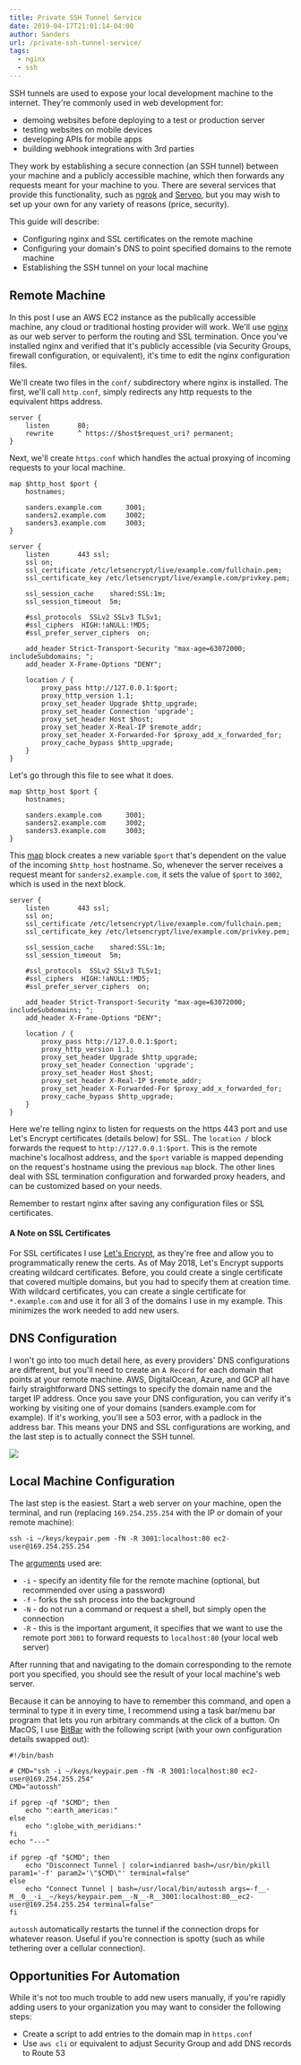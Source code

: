 ```yaml
---
title: Private SSH Tunnel Service
date: 2019-04-17T21:01:14-04:00
author: Sanders
url: /private-ssh-tunnel-service/
tags:
  - nginx
  - ssh
---
```

SSH tunnels are used to expose your local development machine to the internet. They're commonly used in web development for:

- demoing websites before deploying to a test or production server
- testing websites on mobile devices
- developing APIs for mobile apps
- building webhook integrations with 3rd parties

They work by establishing a secure connection (an SSH tunnel) between your machine and a publicly accessible machine, which then forwards any requests meant for your machine to you. There are several services that provide this functionality, such as [ngrok](https://ngrok.com/) and [Serveo](https://serveo.net/#intro), but you may wish to set up your own for any variety of reasons (price, security).

This guide will describe:

- Configuring nginx and SSL certificates on the remote machine
- Configuring your domain's DNS to point specified domains to the remote machine
- Establishing the SSH tunnel on your local machine

## Remote Machine

In this post I use an AWS EC2 instance as the publically accessible machine, any cloud or traditional hosting provider will work. We'll use 
[nginx](https://www.nginx.com/) as our web server to perform the routing and SSL termination. Once you've installed nginx and verified that it's publicly accessible (via Security Groups, firewall configuration, or equivalent), it's time to edit the nginx configuration files.

We'll create two files in the `conf/` subdirectory where nginx is installed. The first, we'll call `http.conf`, simply redirects any http requests to the equivalent https address.

```
server {
    listen       80;
    rewrite      ^ https://$host$request_uri? permanent;
}
```

Next, we'll create `https.conf` which handles the actual proxying of incoming requests to your local machine.

```
map $http_host $port {
    hostnames;

    sanders.example.com      3001;
    sanders2.example.com     3002;
    sanders3.example.com     3003;
}

server {
    listen       443 ssl;
    ssl on;
    ssl_certificate /etc/letsencrypt/live/example.com/fullchain.pem;
    ssl_certificate_key /etc/letsencrypt/live/example.com/privkey.pem;

    ssl_session_cache    shared:SSL:1m;
    ssl_session_timeout  5m;

    #ssl_protocols  SSLv2 SSLv3 TLSv1;
    #ssl_ciphers  HIGH:!aNULL:!MD5;
    #ssl_prefer_server_ciphers  on;

    add_header Strict-Transport-Security "max-age=63072000; includeSubdomains; ";
    add_header X-Frame-Options "DENY";

    location / {
        proxy_pass http://127.0.0.1:$port;
        proxy_http_version 1.1;
        proxy_set_header Upgrade $http_upgrade;
        proxy_set_header Connection 'upgrade';
        proxy_set_header Host $host;
        proxy_set_header X-Real-IP $remote_addr;
        proxy_set_header X-Forwarded-For $proxy_add_x_forwarded_for;
        proxy_cache_bypass $http_upgrade;
    }
}
```

Let's go through this file to see what it does.

```
map $http_host $port {
    hostnames;

    sanders.example.com      3001;
    sanders2.example.com     3002;
    sanders3.example.com     3003;
}
```

This [map](http://nginx.org/en/docs/http/ngx_http_map_module.html) block creates a new variable `$port` that's dependent on the value of the incoming `$http_host` hostname. So, whenever the server receives a request meant for `sanders2.example.com`, it sets the value of `$port` to `3002`, which is used in the next block.

```
server {
    listen       443 ssl;
    ssl on;
    ssl_certificate /etc/letsencrypt/live/example.com/fullchain.pem;
    ssl_certificate_key /etc/letsencrypt/live/example.com/privkey.pem;

    ssl_session_cache    shared:SSL:1m;
    ssl_session_timeout  5m;

    #ssl_protocols  SSLv2 SSLv3 TLSv1;
    #ssl_ciphers  HIGH:!aNULL:!MD5;
    #ssl_prefer_server_ciphers  on;

    add_header Strict-Transport-Security "max-age=63072000; includeSubdomains; ";
    add_header X-Frame-Options "DENY";

    location / {
        proxy_pass http://127.0.0.1:$port;
        proxy_http_version 1.1;
        proxy_set_header Upgrade $http_upgrade;
        proxy_set_header Connection 'upgrade';
        proxy_set_header Host $host;
        proxy_set_header X-Real-IP $remote_addr;
        proxy_set_header X-Forwarded-For $proxy_add_x_forwarded_for;
        proxy_cache_bypass $http_upgrade;
    }
}
```

Here we're telling nginx to listen for requests on the https 443 port and use Let's Encrypt certificates (details below) for SSL. The `location /` block forwards the request to `http://127.0.0.1:$port`. This is the remote machine's localhost address, and the `$port` variable is mapped depending on the request's hostname using the previous `map` block. The other lines deal with SSL termination configuration and forwarded proxy headers, and can be customized based on your needs.

Remember to restart nginx after saving any configuration files or SSL certificates.

#### A Note on SSL Certificates

For SSL certificates I use [Let's Encrypt](https://letsencrypt.org/), as they're free and allow you to programmatically renew the certs. As of May 2018, Let's Encrypt supports creating wildcard certificates. Before, you could create a single certificate that covered multiple domains, but you had to specify them at creation time. With wildcard certificates, you can create a single certificate for `*.example.com` and use it for all 3 of the domains I use in my example. This minimizes the work needed to add new users.

## DNS Configuration

I won't go into too much detail here, as every providers' DNS configurations are different, but you'll need to create an `A Record` for each domain that points at your remote machine. AWS, DigitalOcean, Azure, and GCP all have fairly straightforward DNS settings to specify the domain name and the target IP address. Once you save your DNS configuration, you can verify it's working by visiting one of your domains (sanders.example.com for example). If it's working, you'll see a 503 error, with a padlock in the address bar. This means your DNS and SSL configurations are working, and the last step is to actually connect the SSH tunnel.

![](./503.png)

## Local Machine Configuration

The last step is the easiest. Start a web server on your machine, open the terminal, and run (replacing `169.254.255.254` with the IP or domain of your remote machine):

```
ssh -i ~/keys/keypair.pem -fN -R 3001:localhost:80 ec2-user@169.254.255.254
```

The [arguments](https://man.openbsd.org/ssh) used are:

- `-i` - specify an identity file for the remote machine (optional, but recommended over using a password)
- `-f` - forks the ssh process into the background
- `-N` - do not run a command or request a shell, but simply open the connection
- `-R` - this is the important argument, it specifies that we want to use the remote port `3001` to forward requests to `localhost:80` (your local web server)

After running that and navigating to the domain corresponding to the remote port you specified, you should see the result of your local machine's web server.

Because it can be annoying to have to remember this command, and open a terminal to type it in every time, I recommend using a task bar/menu bar program that lets you run arbitrary commands at the click of a button. On MacOS, I use [BitBar](https://getbitbar.com/) with the following script (with your own configuration details swapped out):

```shell
#!/bin/bash

# CMD="ssh -i ~/keys/keypair.pem -fN -R 3001:localhost:80 ec2-user@169.254.255.254"
CMD="autossh"

if pgrep -qf "$CMD"; then
    echo ":earth_americas:"
else
    echo ":globe_with_meridians:"
fi
echo "---"

if pgrep -qf "$CMD"; then
    echo "Disconnect Tunnel | color=indianred bash=/usr/bin/pkill param1='-f' param2='\"$CMD\"' terminal=false"
else
    echo "Connect Tunnel | bash=/usr/local/bin/autossh args=-f__-M__0__-i__~/keys/keypair.pem__-N__-R__3001:localhost:80__ec2-user@169.254.255.254 terminal=false"
fi
```

`autossh` automatically restarts the tunnel if the connection drops for whatever reason. Useful if you're connection is spotty (such as while tethering over a cellular connection).

## Opportunities For Automation

While it's not too much trouble to add new users manually, if you're rapidly adding users to your organization you may want to consider the following steps:

- Create a script to add entries to the domain map in `https.conf`
- Use `aws cli` or equivalent to adjust Security Group and add DNS records to Route 53
